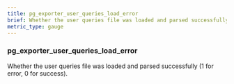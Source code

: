 ```yaml
---
title: pg_exporter_user_queries_load_error
brief: Whether the user queries file was loaded and parsed successfully (1 for error, 0 for success).
metric_type: gauge
---
```

### pg_exporter_user_queries_load_error

Whether the user queries file was loaded and parsed successfully (1 for error, 0 for success).